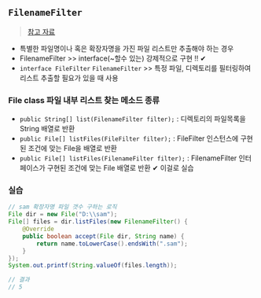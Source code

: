 ## `FilenameFilter`
> [참고 자료](https://wiper2019.tistory.com/250)
- 특별한 파일명이나 혹은 확장자명을 가진 파일 리스트만 추출해야 하는 경우
- FilenameFilter >> interface(~할수 있는) 강제적으로 구현 !! ✔
- `interface FileFilter` `FilenameFilter` >> 특정 파일, 디렉토리를 필터링하여 리스트 추출할 필요가 있을 때 사용

### File class 파일 내부 리스트 찾는 메소드 종류
- `public String[] list(FilenameFilter filter);` : 디렉토리의 파일목록을 String 배열로 반환
- `public File[] listFiles(FileFilter filter);` : FileFilter 인스턴스에 구현된 조건에 맞는 File을 배열로 반환
- `public File[] listFiles(FilenameFilter filter);` : FilenameFilter 인터페이스가 구현된 조건에 맞는 File 배열로 반환 ✔ 이걸로 실습

### 실습
```java
// sam 확장자명 파일 갯수 구하는 로직
File dir = new File("D:\\sam");
File[] files = dir.listFiles(new FilenameFilter() {
    @Override
    public boolean accept(File dir, String name) {
        return name.toLowerCase().endsWith(".sam");
    }
});
System.out.printf(String.valueOf(files.length));

// 결과
// 5
```

